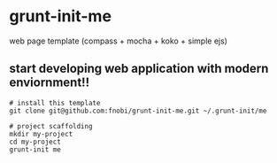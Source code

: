 grunt-init-me
================

web page template (compass + mocha + koko + simple ejs)


## start developing web application with modern enviornment!!

```
# install this template
git clone git@github.com:fnobi/grunt-init-me.git ~/.grunt-init/me

# project scaffolding
mkdir my-project
cd my-project
grunt-init me
```
